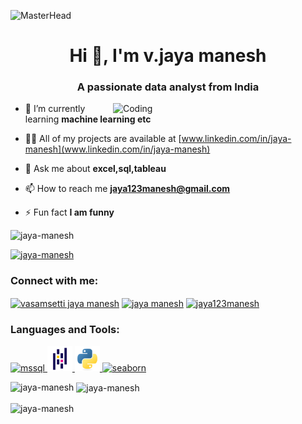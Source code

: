 ![MasterHead](https://greenartha-newgara.azurewebsites.net/task_data/files/1470658958banner-bigdata.jpg)
<h1 align="center">Hi 👋, I'm v.jaya manesh</h1>
<h3 align="center">A passionate data analyst from India</h3>
<img align="right" alt="Coding" width="340" src="https://soyhorizonte.com/wp-content/uploads/2020/01/analitycs_giphy.gif">



- 🌱 I’m currently learning **machine learning etc**

- 👨‍💻 All of my projects are available at [www.linkedin.com/in/jaya-manesh](www.linkedin.com/in/jaya-manesh)

- 💬 Ask me about **excel,sql,tableau**

- 📫 How to reach me **jaya123manesh@gmail.com**

- ⚡ Fun fact **I am funny**



<p align="left"> <img src="https://komarev.com/ghpvc/?username=jaya-manesh&label=Profile%20views&color=0e75b6&style=flat" alt="jaya-manesh" /> </p>

<p align="left"> <a href="https://github.com/ryo-ma/github-profile-trophy"><img src="https://github-profile-trophy.vercel.app/?username=jaya-manesh" alt="jaya-manesh" /></a> </p>

<h3 align="left">Connect with me:</h3>
<p align="left">
<a href="https://linkedin.com/in/vasamsetti jaya manesh" target="blank"><img align="center" src="https://raw.githubusercontent.com/rahuldkjain/github-profile-readme-generator/master/src/images/icons/Social/linked-in-alt.svg" alt="vasamsetti jaya manesh" height="30" width="40" /></a>
<a href="https://kaggle.com/jaya manesh" target="blank"><img align="center" src="https://raw.githubusercontent.com/rahuldkjain/github-profile-readme-generator/master/src/images/icons/Social/kaggle.svg" alt="jaya manesh" height="30" width="40" /></a>
<a href="https://www.hackerrank.com/jaya123manesh" target="blank"><img align="center" src="https://raw.githubusercontent.com/rahuldkjain/github-profile-readme-generator/master/src/images/icons/Social/hackerrank.svg" alt="jaya123manesh" height="30" width="40" /></a>
</p>

<h3 align="left">Languages and Tools:</h3>
<p align="left"> <a href="https://www.microsoft.com/en-us/sql-server" target="_blank" rel="noreferrer"> <img src="https://www.svgrepo.com/show/303229/microsoft-sql-server-logo.svg" alt="mssql" width="40" height="40"/> </a> <a href="https://pandas.pydata.org/" target="_blank" rel="noreferrer"> <img src="https://raw.githubusercontent.com/devicons/devicon/2ae2a900d2f041da66e950e4d48052658d850630/icons/pandas/pandas-original.svg" alt="pandas" width="40" height="40"/> </a> <a href="https://www.python.org" target="_blank" rel="noreferrer"> <img src="https://raw.githubusercontent.com/devicons/devicon/master/icons/python/python-original.svg" alt="python" width="40" height="40"/> </a> <a href="https://seaborn.pydata.org/" target="_blank" rel="noreferrer"> <img src="https://seaborn.pydata.org/_images/logo-mark-lightbg.svg" alt="seaborn" width="40" height="40"/> </a> </p>

<p><img align="left" src="https://github-readme-stats.vercel.app/api/top-langs?username=jaya-manesh&show_icons=true&locale=en&layout=compact" alt="jaya-manesh" /></p>

<p>&nbsp;<img align="center" src="https://github-readme-stats.vercel.app/api?username=jaya-manesh&show_icons=true&locale=en" alt="jaya-manesh" /></p>

<p><img align="center" src="https://github-readme-streak-stats.herokuapp.com/?user=jaya-manesh&" alt="jaya-manesh" /></p>
